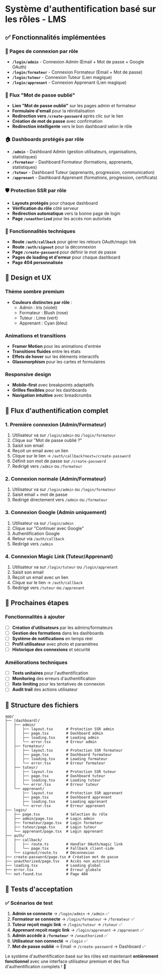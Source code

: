 # Système d'authentification basé sur les rôles - LMS

## ✅ Fonctionnalités implémentées

### 🔐 Pages de connexion par rôle
- **`/login/admin`** - Connexion Admin (Email + Mot de passe + Google OAuth)
- **`/login/formateur`** - Connexion Formateur (Email + Mot de passe)
- **`/login/tuteur`** - Connexion Tuteur (Lien magique)
- **`/login/apprenant`** - Connexion Apprenant (Lien magique)

### 🔄 Flux "Mot de passe oublié"
- **Lien "Mot de passe oublié"** sur les pages admin et formateur
- **Formulaire d'email** pour la réinitialisation
- **Redirection vers `/create-password`** après clic sur le lien
- **Création de mot de passe** avec confirmation
- **Redirection intelligente** vers le bon dashboard selon le rôle

### 🏠 Dashboards protégés par rôle
- **`/admin`** - Dashboard Admin (gestion utilisateurs, organisations, statistiques)
- **`/formateur`** - Dashboard Formateur (formations, apprenants, statistiques)
- **`/tuteur`** - Dashboard Tuteur (apprenants, progression, communication)
- **`/apprenant`** - Dashboard Apprenant (formations, progression, certificats)

### 🛡️ Protection SSR par rôle
- **Layouts protégés** pour chaque dashboard
- **Vérification du rôle** côté serveur
- **Redirection automatique** vers la bonne page de login
- **Page `/unauthorized`** pour les accès non autorisés

### 🔧 Fonctionnalités techniques
- **Route `/auth/callback`** pour gérer les retours OAuth/magic link
- **Route `/auth/signout`** pour la déconnexion
- **Page `/create-password`** pour définir le mot de passe
- **Pages de loading et d'erreur** pour chaque dashboard
- **Page 404 personnalisée**

## 🎨 Design et UX

### Thème sombre premium
- **Couleurs distinctes par rôle** :
  - Admin : Iris (violet)
  - Formateur : Blush (rose)
  - Tuteur : Lime (vert)
  - Apprenant : Cyan (bleu)

### Animations et transitions
- **Framer Motion** pour les animations d'entrée
- **Transitions fluides** entre les états
- **Effets de hover** sur les éléments interactifs
- **Glassmorphism** pour les cartes et formulaires

### Responsive design
- **Mobile-first** avec breakpoints adaptatifs
- **Grilles flexibles** pour les dashboards
- **Navigation intuitive** avec breadcrumbs

## 🔄 Flux d'authentification complet

### 1. Première connexion (Admin/Formateur)
1. Utilisateur va sur `/login/admin` ou `/login/formateur`
2. Clique sur "Mot de passe oublié ?"
3. Saisit son email
4. Reçoit un email avec un lien
5. Clique sur le lien → `/auth/callback?next=/create-password`
6. Définit son mot de passe sur `/create-password`
7. Redirigé vers `/admin` ou `/formateur`

### 2. Connexion normale (Admin/Formateur)
1. Utilisateur va sur `/login/admin` ou `/login/formateur`
2. Saisit email + mot de passe
3. Redirigé directement vers `/admin` ou `/formateur`

### 3. Connexion Google (Admin uniquement)
1. Utilisateur va sur `/login/admin`
2. Clique sur "Continuer avec Google"
3. Authentification Google
4. Retour via `/auth/callback`
5. Redirigé vers `/admin`

### 4. Connexion Magic Link (Tuteur/Apprenant)
1. Utilisateur va sur `/login/tuteur` ou `/login/apprenant`
2. Saisit son email
3. Reçoit un email avec un lien
4. Clique sur le lien → `/auth/callback`
5. Redirigé vers `/tuteur` ou `/apprenant`

## 🚀 Prochaines étapes

### Fonctionnalités à ajouter
- [ ] **Création d'utilisateurs** par les admins/formateurs
- [ ] **Gestion des formations** dans les dashboards
- [ ] **Système de notifications** en temps réel
- [ ] **Profil utilisateur** avec photo et paramètres
- [ ] **Historique des connexions** et sécurité

### Améliorations techniques
- [ ] **Tests unitaires** pour l'authentification
- [ ] **Monitoring** des erreurs d'authentification
- [ ] **Rate limiting** pour les tentatives de connexion
- [ ] **Audit trail** des actions utilisateur

## 📁 Structure des fichiers

```
app/
├── (dashboard)/
│   ├── admin/
│   │   ├── layout.tsx      # Protection SSR admin
│   │   ├── page.tsx        # Dashboard admin
│   │   ├── loading.tsx     # Loading admin
│   │   └── error.tsx       # Erreur admin
│   ├── formateur/
│   │   ├── layout.tsx      # Protection SSR formateur
│   │   ├── page.tsx        # Dashboard formateur
│   │   ├── loading.tsx     # Loading formateur
│   │   └── error.tsx       # Erreur formateur
│   ├── tuteur/
│   │   ├── layout.tsx      # Protection SSR tuteur
│   │   ├── page.tsx        # Dashboard tuteur
│   │   ├── loading.tsx     # Loading tuteur
│   │   └── error.tsx       # Erreur tuteur
│   └── apprenant/
│       ├── layout.tsx      # Protection SSR apprenant
│       ├── page.tsx        # Dashboard apprenant
│       ├── loading.tsx     # Loading apprenant
│       └── error.tsx       # Erreur apprenant
├── login/
│   ├── page.tsx            # Sélection du rôle
│   ├── admin/page.tsx      # Login admin
│   ├── formateur/page.tsx  # Login formateur
│   ├── tuteur/page.tsx     # Login tuteur
│   └── apprenant/page.tsx  # Login apprenant
├── auth/
│   ├── callback/
│   │   ├── route.ts        # Handler OAuth/magic link
│   │   └── page.tsx        # Fallback client-side
│   └── signout/route.ts    # Déconnexion
├── create-password/page.tsx # Création mot de passe
├── unauthorized/page.tsx   # Accès non autorisé
├── loading.tsx             # Loading global
├── error.tsx               # Erreur globale
└── not-found.tsx           # Page 404
```

## 🎯 Tests d'acceptation

### ✅ Scénarios de test
1. **Admin se connecte** → `/login/admin` → `/admin` ✅
2. **Formateur se connecte** → `/login/formateur` → `/formateur` ✅
3. **Tuteur reçoit magic link** → `/login/tuteur` → `/tuteur` ✅
4. **Apprenant reçoit magic link** → `/login/apprenant` → `/apprenant` ✅
5. **Admin accède à `/formateur`** → `/unauthorized` ✅
6. **Utilisateur non connecté** → `/login` ✅
7. **Mot de passe oublié** → Email → `/create-password` → Dashboard ✅

Le système d'authentification basé sur les rôles est maintenant **entièrement fonctionnel** avec une interface utilisateur premium et des flux d'authentification complets ! 🎉
